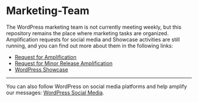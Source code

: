 # Marketing-Team

The WordPress marketing team is not currently meeting weekly, but this repository remains the place where marketing tasks are organized. Amplification requests for social media and Showcase activities are still running, and you can find out more about them in the following links:
* [Request for Amplification](https://github.com/WordPress/Marketing-Team/issues/new?assignees=bjmcsherry%2Cdansoschin%2Cjennimckinnon%2Cbernard0omnisend&labels=amplification-request&projects=&template=2-request-for-amplification-template.yml&title=%5BAMPLIFY%5D%3A+)
* [Request for Minor Release Amplification](https://github.com/WordPress/Marketing-Team/issues/new?assignees=bjmcsherry%2Cdansoschin&labels=amplification-request%2Crelease-amplification&projects=&template=3-request-for-release-amplification.yml&title=%5BAMPLIFY+RELEASE%5D%3A+WordPress+X.Y.Z)
* [WordPress Showcase ](https://github.com/WordPress/Marketing-Team/wiki/WordPress-Showcase)

----

You can also follow WordPress on social media platforms and help amplify our messages: [WordPress Social Media](https://make.wordpress.org/marketing/handbook/social-media-accounts/).